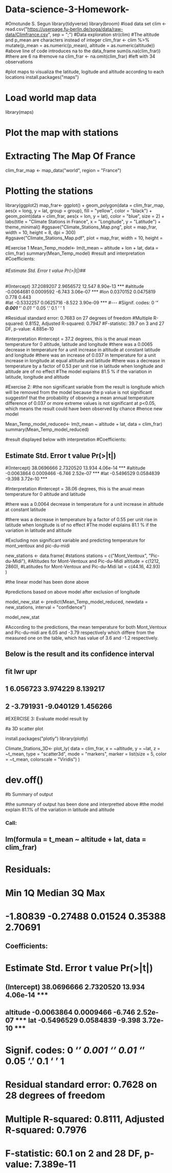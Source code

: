 # Data-science-3-Homework-
#Omotunde S. Segun
library(tidyverse)
library(broom)
#load data set
clim <- read.csv("https://userpage.fu-berlin.de/soga/data/raw-data/Climfrance.csv", sep = ";")
#Data exploration
str(clim)
#The altitude and p_mean are characters instead of integer
clim_frar <- clim %>% mutate(p_mean = as.numeric(p_mean),
                        altitude = as.numeric(altitude))
#above line of code introduces na to the data_frame
sum(is.na(clim_frar))
#there are 6 na
#remove na
clim_frar <- na.omit(clim_frar)
#left with 34 observations

#plot maps to visualiza the latitude, logitude and altitude according to each locations
install.packages("maps")

# Load world map data
library(maps)
# Plot the map with stations
# Extracting The Map Of France 
clim_frar_map <- map_data("world", region = "France")
 
# Plotting the stations
library(ggplot2)
map_frar<- ggplot() +
  geom_polygon(data = clim_frar_map, aes(x = long, y = lat, group = group), fill = "yellow", color = "black") +
  geom_point(data = clim_frar, aes(x = lon, y = lat), color = "blue", size = 2) +
  labs(title = "Climate Stations in France", x = "Longitude", y = "Latitude") +
  theme_minimal()
#ggsave("Climate_Stations_Map.png", plot = map_frar, width = 10, height = 8, dpi = 300)  
#ggsave("Climate_Stations_Map.pdf", plot = map_frar, width = 10, height = 

#Exercise 1
Mean_Temp_model<- lm(t_mean ~ altitude + lon + lat, data = clim_frar)
summary(Mean_Temp_model)
#result and interpretation
#Coefficients:
######      #Estimate Std. Error t value Pr(>|t|)##    
#(Intercept) 37.2089207  2.9656572  12.547 8.90e-13 ***
#altitude    -0.0064681  0.0009592  -6.743 3.06e-07 ***
#lon          0.0370152  0.0475819   0.778    0.443    
#lat         -0.5332257  0.0625716  -8.522 3.90e-09 ***
#---
#Signif. codes:  0 ‘***’ 0.001 ‘**’ 0.01 ‘*’ 0.05 ‘.’ 0.1 ‘ ’ 1

#Residual standard error: 0.7683 on 27 degrees of freedom
#Multiple R-squared:  0.8152,	Adjusted R-squared:  0.7947 
#F-statistic:  39.7 on 3 and 27 DF,  p-value: 4.885e-10


#interpretation
#intercept = 37.2 degrees, this is the anual mean temperature for 0 altitude, latitude and longitude
#there was a 0.0065 decrease in temperature for a unit increase in altitude at constant latitude and longitude
#there was an increase of 0.037 in temperature for a unit increase in longitude at equal altitude and latitude
#there was a decrease in temperature by a factor of 0.53 per unit rise in latitude when longitude and altitude are of no effect
#The model explains 81.5 % if the variation in latitude, longitude and altitude


#Exercise 2:
#the non significant variable from the result is longitude which will be removed from the model because the p value is not significant suggestinf that the probability of obseving a mean annual temperature difference of 0.037 or more extreme values is not significant at p<0.05, which means the result could have been observed by chance
#hence new model

Mean_Temp_model_reduced<- lm(t_mean ~ altitude  + lat, data = clim_frar)
summary(Mean_Temp_model_reduced)

#result displayed below with interpretation
#Coefficients:
##              Estimate Std. Error t value Pr(>|t|)    
#(Intercept) 38.0696666  2.7320520  13.934 4.06e-14 ***
#altitude    -0.0063864  0.0009466  -6.746 2.52e-07 ***
#lat         -0.5496529  0.0584839  -9.398 3.72e-10 ***

#Interpretation
#intercept = 38.06 degrees, this is the anual mean temperature for 0 altitude and latitude

#there was a 0.0064 decrease in temperature for a unit increase in altitude at constant latitude 

#there was a decrease in temperature by a factor of 0.55 per unit rise in latitude when longitude is of no effect
#The model explains 81.1 % if the variation in latitude and altitude

#Excluding non significant variable and predicting temperature for mont_ventoux and pic-du-midi

new_stations <- data.frame(
#stations 
  stations = c("Mont_Ventoux", "Pic-du-Midi"),
#Altitudes for Mont-Ventoux and Pic-du-Midi 
  altitude = c(1212, 2860),
#Latitudes for Mont-Ventoux and Pic-du-Midi
  lat = c(44.16, 42.93)  
)

#the linear model has been done above 

#predictions based on above model after exclusion of longitude

model_new_stat <- predict(Mean_Temp_model_reduced, newdata = new_stations, interval = "confidence")

model_new_stat

#According to the predictions, the mean temperature for both Mont_Ventoux and Pic-du-midi are 6.05 and -3.79   respectively which differe from the measured one on the table, which has value of 3.6 and -1.2 respectively. 

## Below is the result and its confidence interval

##        fit       lwr      upr
## 1  6.056723  3.974229 8.139217
## 2 -3.791931 -9.040129 1.456266

#EXERCISE 3: Evaluate model result by

#a 3D scatter plot

install.packages("plotly")
library(plotly)

Climate_Stations_3D<- plot_ly(
  data = clim_frar, x = ~altitude, y = ~lat, z = ~t_mean, 
  type = "scatter3d", mode = "markers", 
  marker = list(size = 5, color = ~t_mean, colorscale = "Viridis")
)
# dev.off()

#b Summary of output

#the summary of output has been done and interpretted above
#the model explain 81.1% of the variation in latitude and altitude

### Call:
## lm(formula = t_mean ~ altitude + lat, data = clim_frar)

# Residuals:
#    Min       1Q   Median       3Q      Max 
# -1.80839 -0.27488  0.01524  0.35388  2.70691 

## Coefficients:
#              Estimate Std. Error t value Pr(>|t|)    
## (Intercept) 38.0696666  2.7320520  13.934 4.06e-14 ***
altitude    -0.0063864  0.0009466  -6.746 2.52e-07 ***
lat         -0.5496529  0.0584839  -9.398 3.72e-10 ***
---
# Signif. codes:  0 ‘***’ 0.001 ‘**’ 0.01 ‘*’ 0.05 ‘.’ 0.1 ‘ ’ 1

# Residual standard error: 0.7628 on 28 degrees of freedom
# Multiple R-squared:  0.8111,	Adjusted R-squared:  0.7976 
# F-statistic:  60.1 on 2 and 28 DF,  p-value: 7.389e-11
